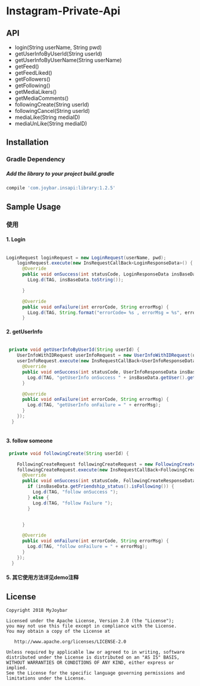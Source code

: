 # Instagram-Private-Api


## API
 - login(String userName, String pwd)
 - getUserInfoByUserId(String userId)
 - getUserInfoByUserName(String userName)
 - getFeed()
 - getFeedLiked()
 - getFollowers()
 - getFollowing()
 - getMediaLikers()
 - getMediaComments()
 - followingCreate(String userId)
 - followingCancel(String userId)
 - mediaLike(String mediaID)
 - mediaUnLike(String mediaID)
 

## Installation
### Gradle Dependency

#####   Add the library to your project build.gradle

```gradle
compile 'com.joybar.insapi:library:1.2.5'

```

## Sample Usage

### 使用


#### 1. Login
```java
 
LoginRequest loginRequest = new LoginRequest(userName, pwd);
    loginRequest.execute(new InsRequestCallBack<LoginResponseData>() {
      @Override
      public void onSuccess(int statusCode, LoginResponseData insBaseData) {
        LLog.d(TAG, insBaseData.toString());

      }

      @Override
      public void onFailure(int errorCode, String errorMsg) {
        LLog.d(TAG, String.format("errorCode= %s , errorMsg = %s", errorCode, errorMsg));
      }

```

#### 2. getUserInfo
```java
 
 private void getUserInfoByUserId(String userId) {
    UserInfoWithIDRequest userInfoRequest = new UserInfoWithIDRequest(userId);
    userInfoRequest.execute(new InsRequestCallBack<UserInfoResponseData>() {
      @Override
      public void onSuccess(int statusCode, UserInfoResponseData insBaseData) {
        Log.d(TAG, "getUserInfo onSuccess " + insBaseData.getUser().getUsername());
      }

      @Override
      public void onFailure(int errorCode, String errorMsg) {
        Log.d(TAG, "getUserInfo onFailure = " + errorMsg);
      }
    });
  }
  
```

#### 3. follow someone
```java
 private void followingCreate(String userId) {

    FollowingCreateRequest followingCreateRequest = new FollowingCreateRequest(userId);
    followingCreateRequest.execute(new InsRequestCallBack<FollowingCreateResponseData>() {
      @Override
      public void onSuccess(int statusCode, FollowingCreateResponseData insBaseData) {
        if (insBaseData.getFriendship_status().isFollowing()) {
          Log.d(TAG, "follow onSuccess ");
        } else {
          Log.d(TAG, "follow Failure ");
        }


      }

      @Override
      public void onFailure(int errorCode, String errorMsg) {
        Log.d(TAG, "follow onFailure = " + errorMsg);
      }
    });
  }


```



#### 5. 其它使用方法详见demo注释

## License

    Copyright 2018 MyJoybar

    Licensed under the Apache License, Version 2.0 (the "License");
    you may not use this file except in compliance with the License.
    You may obtain a copy of the License at

       http://www.apache.org/licenses/LICENSE-2.0

    Unless required by applicable law or agreed to in writing, software
    distributed under the License is distributed on an "AS IS" BASIS,
    WITHOUT WARRANTIES OR CONDITIONS OF ANY KIND, either express or implied.
    See the License for the specific language governing permissions and
    limitations under the License.   
